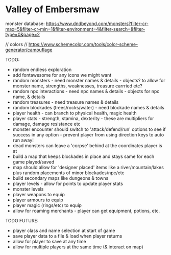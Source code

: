 # Valley of Embersmaw

monster database:
https://www.dndbeyond.com/monsters?filter-cr-max=5&filter-cr-min=1&filter-environment=4&filter-search=&filter-type=0&page=2


// colors
// https://www.schemecolor.com/tools/color-scheme-generator/camouflage

TODO:
  - random endless exploration
  - add fontawesome for any icons we might want
  - random monsters - need monster names & details - objects? to allow for monster name, strengths, weaknesses, treasure carrried etc?
  - random npc interactions - need npc names & details - objects for npc name, & details
  - random treasures - need treasure names & details
  - random blockades (trees/rocks/water) - need blockade names & details
  - player health - can branch to physical health, magic health
  - player stats - strength, stamina, dexterity - these are multipliers for damage, damage resistance etc
  - monster encounter should switch to 'attack/defend/run' options to see if success in any option - prevent player from using direction keys to auto run away!
  - dead monsters can leave a 'corpse' behind at the coordinates player is at
  - build a map that keeps blockades in place and stays same for each game played/saved
  - map should allow for 'designer placed' items like a river/mountain/lakes plus random placements of minor blockades/npc/etc
  - build secondary maps like dungeons & towns
  - player levels - allow for points to update player stats
  - monster levels
  - player weapons to equip
  - player armours to equip
  - player magic (rings/etc) to equip
  - allow for roaming merchants - player can get equipment, potions, etc.

TODO FUTURE:
  - player class and name selection at start of game
  - save player data to a file & load when player returns
  - allow for player to save at any time
  - allow for multiple players at the same time (& interact on map)
  